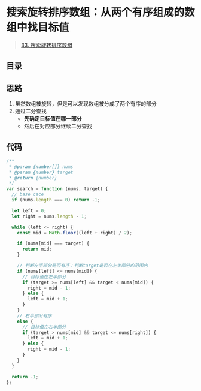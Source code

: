 
# 搜索旋转排序数组：从两个有序组成的数组中找目标值


>  [33. 搜索旋转排序数组](https://leetcode.cn/problems/search-in-rotated-sorted-array/)



## 目录
<!-- toc -->
 ## 思路 

1. 虽然数组被旋转，但是可以发现数组被分成了两个有序的部分
2. 通过二分查找
	- **先确定目标值在哪一部分**
	- 然后在对应部分继续二分查找


## 代码

```javascript
/**
 * @param {number[]} nums
 * @param {number} target
 * @return {number}
 */
var search = function (nums, target) {
  // base cace
  if (nums.length === 0) return -1;

  let left = 0;
  let right = nums.length - 1;

  while (left <= right) {
    const mid = Math.floor((left + right) / 2);

    if (nums[mid] === target) {
      return mid;
    }

    // 判断左半部分是否有序：判断target是否在左半部分的范围内
    if (nums[left] <= nums[mid]) {
      // 目标值在左半部分
      if (target >= nums[left] && target < nums[mid]) {
        right = mid - 1;
      } else {
        left = mid + 1;
      }
    }
    // 右半部分有序
    else {
      // 目标值在右半部分
      if (target > nums[mid] && target <= nums[right]) {
        left = mid + 1;
      } else {
        right = mid - 1;
      }
    }
  }

  return -1;
};

```
